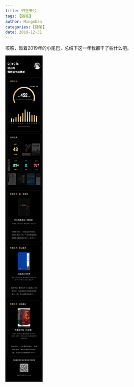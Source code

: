```yaml
---
title: 归去来兮
tags: [随笔]
author: Mingshan
categories: [随笔]
date: 2019-12-31
---
```


咳咳，趁着2019年的小尾巴，总结下这一年我都干了些什么吧。

<!-- more -->

![image](https://github.com/mstao/static/blob/master/images/weread_2019.jpg?raw=true)
